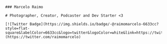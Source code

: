     ### Marcelo Raimo

    # Photographer, Creator, Podcaster and Dev Starter <3

    [![Twitter Badge](https://img.shields.io/badge/-@raimomarcelo-6633cc?style=flat-square&labelColor=6633cc&logo=twitter&logoColor=white&link=https://twitter.com/raimomarcelo)](https://twitter.com/raimomarcelo) 
